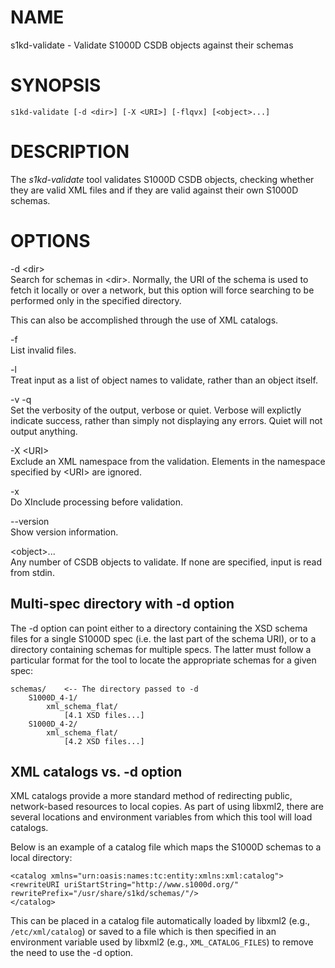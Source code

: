 NAME
====

s1kd-validate - Validate S1000D CSDB objects against their schemas

SYNOPSIS
========

    s1kd-validate [-d <dir>] [-X <URI>] [-flqvx] [<object>...]

DESCRIPTION
===========

The *s1kd-validate* tool validates S1000D CSDB objects, checking whether they are valid XML files and if they are valid against their own S1000D schemas.

OPTIONS
=======

-d &lt;dir&gt;  
Search for schemas in &lt;dir&gt;. Normally, the URI of the schema is used to fetch it locally or over a network, but this option will force searching to be performed only in the specified directory.

This can also be accomplished through the use of XML catalogs.

-f  
List invalid files.

-l  
Treat input as a list of object names to validate, rather than an object itself.

-v -q  
Set the verbosity of the output, verbose or quiet. Verbose will explictly indicate success, rather than simply not displaying any errors. Quiet will not output anything.

-X &lt;URI&gt;  
Exclude an XML namespace from the validation. Elements in the namespace specified by &lt;URI&gt; are ignored.

-x  
Do XInclude processing before validation.

--version  
Show version information.

&lt;object&gt;...  
Any number of CSDB objects to validate. If none are specified, input is read from stdin.

Multi-spec directory with -d option
-----------------------------------

The -d option can point either to a directory containing the XSD schema files for a single S1000D spec (i.e. the last part of the schema URI), or to a directory containing schemas for multiple specs. The latter must follow a particular format for the tool to locate the appropriate schemas for a given spec:

    schemas/    <-- The directory passed to -d
        S1000D_4-1/
            xml_schema_flat/
                [4.1 XSD files...]
        S1000D_4-2/
            xml_schema_flat/
                [4.2 XSD files...]

XML catalogs vs. -d option
--------------------------

XML catalogs provide a more standard method of redirecting public, network-based resources to local copies. As part of using libxml2, there are several locations and environment variables from which this tool will load catalogs.

Below is an example of a catalog file which maps the S1000D schemas to a local directory:

    <catalog xmlns="urn:oasis:names:tc:entity:xmlns:xml:catalog">
    <rewriteURI uriStartString="http://www.s1000d.org/"
    rewritePrefix="/usr/share/s1kd/schemas/"/>
    </catalog>

This can be placed in a catalog file automatically loaded by libxml2 (e.g., `/etc/xml/catalog`) or saved to a file which is then specified in an environment variable used by libxml2 (e.g., `XML_CATALOG_FILES`) to remove the need to use the -d option.
